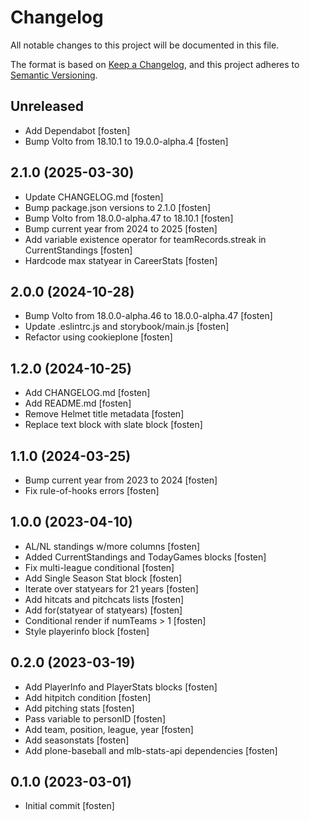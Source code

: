 # Changelog

All notable changes to this project will be documented in this file.

The format is based on [Keep a Changelog](https://keepachangelog.com/en/1.0.0/),
and this project adheres to [Semantic Versioning](https://semver.org/spec/v2.0.0.html).

<!-- You should *NOT* be adding new change log entries to this file.
     You should create a file in the news directory instead.
     For helpful instructions, please see:
     https://6.docs.plone.org/volto/developer-guidelines/contributing.html#create-a-pull-request
-->

<!-- towncrier release notes start -->

## Unreleased

- Add Dependabot [fosten]
- Bump Volto from 18.10.1 to 19.0.0-alpha.4 [fosten]

## 2.1.0 (2025-03-30)

- Update CHANGELOG.md [fosten]
- Bump package.json versions to 2.1.0 [fosten]
- Bump Volto from 18.0.0-alpha.47 to 18.10.1 [fosten]
- Bump current year from 2024 to 2025 [fosten]
- Add variable existence operator for teamRecords.streak in CurrentStandings [fosten]
- Hardcode max statyear in CareerStats [fosten]

## 2.0.0 (2024-10-28)

- Bump Volto from 18.0.0-alpha.46 to 18.0.0-alpha.47 [fosten]
- Update .eslintrc.js and storybook/main.js [fosten]
- Refactor using cookieplone [fosten]

## 1.2.0 (2024-10-25)

- Add CHANGELOG.md [fosten]
- Add README.md [fosten]
- Remove Helmet title metadata [fosten]
- Replace text block with slate block [fosten]

## 1.1.0 (2024-03-25)

- Bump current year from 2023 to 2024 [fosten]
- Fix rule-of-hooks errors [fosten]

## 1.0.0 (2023-04-10)

- AL/NL standings w/more columns [fosten]
- Added CurrentStandings and TodayGames blocks [fosten]
- Fix multi-league conditional [fosten]
- Add Single Season Stat block [fosten]
- Iterate over statyears for 21 years [fosten]
- Add hitcats and pitchcats lists [fosten]
- Add for(statyear of statyears) [fosten]
- Conditional render if numTeams > 1 [fosten]
- Style playerinfo block [fosten]

## 0.2.0 (2023-03-19)

- Add PlayerInfo and PlayerStats blocks [fosten]
- Add hitpitch condition [fosten]
- Add pitching stats [fosten]
- Pass variable to personID [fosten]
- Add team, position, league, year [fosten]
- Add seasonstats [fosten]
- Add plone-baseball and mlb-stats-api dependencies [fosten]

## 0.1.0 (2023-03-01)

- Initial commit [fosten]
